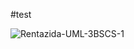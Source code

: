 #test


![Rentazida-UML-3BSCS-1](https://github.com/user-attachments/assets/5a3b62e5-61ad-44b3-b5a4-f297b3d2e577)
